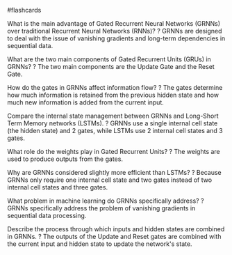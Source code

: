 #flashcards

What is the main advantage of Gated Recurrent Neural Networks (GRNNs) over traditional Recurrent Neural Networks (RNNs)?
?
GRNNs are designed to deal with the issue of vanishing gradients and long-term dependencies in sequential data.

What are the two main components of Gated Recurrent Units (GRUs) in GRNNs?
?
The two main components are the Update Gate and the Reset Gate.

How do the gates in GRNNs affect information flow?
?
The gates determine how much information is retained from the previous hidden state and how much new information is added from the current input.

Compare the internal state management between GRNNs and Long-Short Term Memory networks (LSTMs).
?
GRNNs use a single internal cell state (the hidden state) and 2 gates, while LSTMs use 2 internal cell states and 3 gates.

What role do the weights play in Gated Recurrent Units?
?
The weights are used to produce outputs from the gates.

Why are GRNNs considered slightly more efficient than LSTMs?
?
Because GRNNs only require one internal cell state and two gates instead of two internal cell states and three gates.

What problem in machine learning do GRNNs specifically address?
?
GRNNs specifically address the problem of vanishing gradients in sequential data processing.

Describe the process through which inputs and hidden states are combined in GRNNs.
?
The outputs of the Update and Reset gates are combined with the current input and hidden state to update the network's state.

